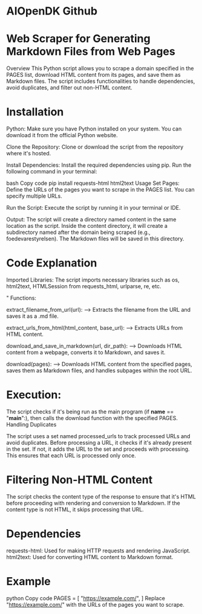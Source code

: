 # AIOpenDK Github

# Web Scraper for Generating Markdown Files from Web Pages
Overview
This Python script allows you to scrape a domain specified in the PAGES list, download HTML content from its pages, and save them as Markdown files. The script includes functionalities to handle dependencies, avoid duplicates, and filter out non-HTML content.

# Installation
Python: Make sure you have Python installed on your system. You can download it from the official Python website.

Clone the Repository: Clone or download the script from the repository where it's hosted.

Install Dependencies: Install the required dependencies using pip. Run the following command in your terminal:

bash
Copy code
pip install requests-html html2text
Usage
Set Pages: Define the URLs of the pages you want to scrape in the PAGES list. You can specify multiple URLs.

Run the Script: Execute the script by running it in your terminal or IDE.

Output: The script will create a directory named content in the same location as the script. Inside the content directory, it will create a subdirectory named after the domain being scraped (e.g., foedevarestyrelsen). The Markdown files will be saved in this directory.

# Code Explanation
Imported Libraries: The script imports necessary libraries such as os, html2text, HTMLSession from requests_html, urlparse, re, etc.

" Functions:

extract_filename_from_url(url): --> Extracts the filename from the URL and saves it as a .md file.

extract_urls_from_html(html_content, base_url): --> Extracts URLs from HTML content.

download_and_save_in_markdown(url, dir_path): --> Downloads HTML content from a webpage, converts it to Markdown, and saves it.

download(pages): --> Downloads HTML content from the specified pages, saves them as Markdown files, and handles subpages within the root URL.

# Execution:

The script checks if it's being run as the main program (if __name__ == "__main__":), then calls the download function with the specified PAGES.
Handling Duplicates

The script uses a set named processed_urls to track processed URLs and avoid duplicates. Before processing a URL, it checks if it's already present in the set. If not, it adds the URL to the set and proceeds with processing. This ensures that each URL is processed only once.

# Filtering Non-HTML Content
The script checks the content type of the response to ensure that it's HTML before proceeding with rendering and conversion to Markdown. If the content type is not HTML, it skips processing that URL.

# Dependencies
requests-html: Used for making HTTP requests and rendering JavaScript.
html2text: Used for converting HTML content to Markdown format.

# Example
python
Copy code
PAGES = [
    "https://example.com/",
]
Replace "https://example.com/" with the URLs of the pages you want to scrape.
